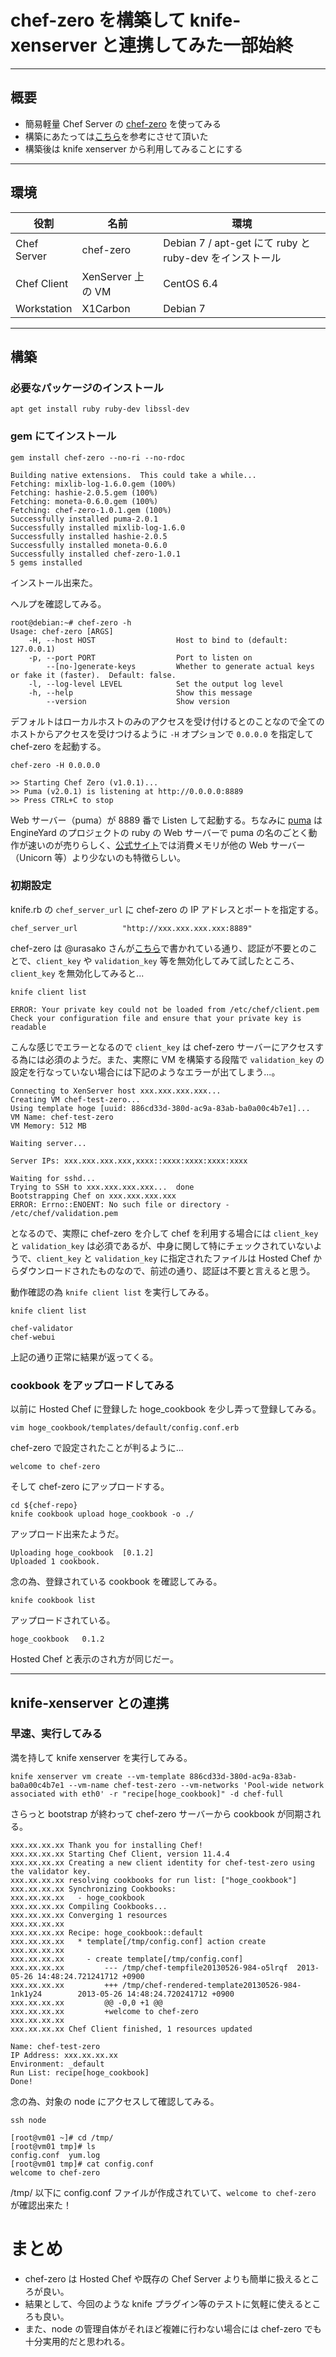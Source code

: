 # chef-zero を構築して knife-xenserver と連携してみた一部始終

***

## 概要

 * 簡易軽量 Chef Server の [chef-zero](https://github.com/jkeiser/chef-zero) を使ってみる
 * 構築にあたっては[こちら](http://www.creationline.com/lab/2749)を参考にさせて頂いた
 * 構築後は knife xenserver から利用してみることにする

***

## 環境

| 役割 | 名前 | 環境 |
|----- |------|-----|
| Chef Server | chef-zero | Debian 7 / apt-get にて ruby と ruby-dev をインストール |
| Chef Client | XenServer 上の VM | CentOS 6.4 |
| Workstation | X1Carbon | Debian 7 |

***

## 構築

### 必要なパッケージのインストール

```
apt get install ruby ruby-dev libssl-dev
```

### gem にてインストール

```
gem install chef-zero --no-ri --no-rdoc
```

```
Building native extensions.  This could take a while...
Fetching: mixlib-log-1.6.0.gem (100%)
Fetching: hashie-2.0.5.gem (100%)
Fetching: moneta-0.6.0.gem (100%)
Fetching: chef-zero-1.0.1.gem (100%)
Successfully installed puma-2.0.1
Successfully installed mixlib-log-1.6.0
Successfully installed hashie-2.0.5
Successfully installed moneta-0.6.0
Successfully installed chef-zero-1.0.1
5 gems installed
```
インストール出来た。

ヘルプを確認してみる。

```
root@debian:~# chef-zero -h
Usage: chef-zero [ARGS]
    -H, --host HOST                  Host to bind to (default: 127.0.0.1)
    -p, --port PORT                  Port to listen on
        --[no-]generate-keys         Whether to generate actual keys or fake it (faster).  Default: false.
    -l, --log-level LEVEL            Set the output log level
    -h, --help                       Show this message
        --version                    Show version
```

デフォルトはローカルホストのみのアクセスを受け付けるとのことなので全てのホストからアクセスを受けつけるように `-H` オプションで `0.0.0.0` を指定して chef-zero を起動する。

```
chef-zero -H 0.0.0.0
```

```
>> Starting Chef Zero (v1.0.1)...
>> Puma (v2.0.1) is listening at http://0.0.0.0:8889
>> Press CTRL+C to stop
```

Web サーバー（puma）が 8889 番で Listen して起動する。ちなみに [puma](https://github.com/puma/puma) は EngineYard のプロジェクトの ruby の Web サーバーで puma の名のごとく動作が速いのが売りらしく、[公式サイト](http://puma.io/)では消費メモリが他の Web サーバー（Unicorn 等）より少ないのも特徴らしい。 

### 初期設定

knife.rb の `chef_server_url` に chef-zero の IP アドレスとポートを指定する。

```
chef_server_url          "http://xxx.xxx.xxx.xxx:8889"
```

chef-zero は @urasako さんが[こちら](http://slid.es/urasoko/chef-zero)で書かれている通り、認証が不要とのことで、`client_key` や `validation_key` 等を無効化してみて試したところ、`client_key` を無効化してみると...

```
knife client list
```

```
ERROR: Your private key could not be loaded from /etc/chef/client.pem
Check your configuration file and ensure that your private key is readable
```

こんな感じでエラーとなるので `client_key` は chef-zero サーバーにアクセスする為には必須のようだ。また、実際に VM を構築する段階で `validation_key` の設定を行なっていない場合には下記のようなエラーが出てしまう...。

```
Connecting to XenServer host xxx.xxx.xxx.xxx...
Creating VM chef-test-zero...
Using template hoge [uuid: 886cd33d-380d-ac9a-83ab-ba0a00c4b7e1]...
VM Name: chef-test-zero
VM Memory: 512 MB

Waiting server... 

Server IPs: xxx.xxx.xxx.xxx,xxxx::xxxx:xxxx:xxxx:xxxx

Waiting for sshd... 
Trying to SSH to xxx.xxx.xxx.xxx...  done
Bootstrapping Chef on xxx.xxx.xxx.xxx
ERROR: Errno::ENOENT: No such file or directory - /etc/chef/validation.pem
```

となるので、実際に chef-zero を介して chef を利用する場合には `client_key` と `validation_key` は必須であるが、中身に関して特にチェックされていないようで、`client_key` と `validation_key` に指定されたファイルは Hosted Chef からダウンロードされたものなので、前述の通り、認証は不要と言えると思う。

動作確認の為 `knife client list` を実行してみる。

```
knife client list
```

```
chef-validator
chef-webui
```

上記の通り正常に結果が返ってくる。

### cookbook をアップロードしてみる

以前に Hosted Chef に登録した hoge_cookbook を少し弄って登録してみる。

```
vim hoge_cookbook/templates/default/config.conf.erb
```

chef-zero で設定されたことが判るように...

```
welcome to chef-zero
```

そして chef-zero にアップロードする。

```
cd ${chef-repo}
knife cookbook upload hoge_cookbook -o ./
```

アップロード出来たようだ。

```
Uploading hoge_cookbook  [0.1.2]
Uploaded 1 cookbook.
```

念の為、登録されている cookbook を確認してみる。

```
knife cookbook list
```

アップロードされている。

```
hoge_cookbook   0.1.2
```

Hosted Chef と表示のされ方が同じだー。

***

## knife-xenserver との連携 

### 早速、実行してみる

満を持して knife xenserver を実行してみる。

```
knife xenserver vm create --vm-template 886cd33d-380d-ac9a-83ab-ba0a00c4b7e1 --vm-name chef-test-zero --vm-networks 'Pool-wide network associated with eth0' -r "recipe[hoge_cookbook]" -d chef-full
```

さらっと bootstrap が終わって chef-zero サーバーから cookbook が同期される。

```
xxx.xx.xx.xx Thank you for installing Chef!
xxx.xx.xx.xx Starting Chef Client, version 11.4.4
xxx.xx.xx.xx Creating a new client identity for chef-test-zero using the validator key.
xxx.xx.xx.xx resolving cookbooks for run list: ["hoge_cookbook"]
xxx.xx.xx.xx Synchronizing Cookbooks:
xxx.xx.xx.xx   - hoge_cookbook
xxx.xx.xx.xx Compiling Cookbooks...
xxx.xx.xx.xx Converging 1 resources
xxx.xx.xx.xx 
xxx.xx.xx.xx Recipe: hoge_cookbook::default
xxx.xx.xx.xx   * template[/tmp/config.conf] action create
xxx.xx.xx.xx 
xxx.xx.xx.xx     - create template[/tmp/config.conf]
xxx.xx.xx.xx         --- /tmp/chef-tempfile20130526-984-o5lrqf  2013-05-26 14:48:24.721241712 +0900
xxx.xx.xx.xx         +++ /tmp/chef-rendered-template20130526-984-1nk1y24        2013-05-26 14:48:24.720241712 +0900
xxx.xx.xx.xx         @@ -0,0 +1 @@
xxx.xx.xx.xx         +welcome to chef-zero
xxx.xx.xx.xx 
xxx.xx.xx.xx Chef Client finished, 1 resources updated

Name: chef-test-zero
IP Address: xxx.xx.xx.xx
Environment: _default
Run List: recipe[hoge_cookbook]
Done!
```

念の為、対象の node にアクセスして確認してみる。

```
ssh node
```
```
[root@vm01 ~]# cd /tmp/
[root@vm01 tmp]# ls
config.conf  yum.log
[root@vm01 tmp]# cat config.conf 
welcome to chef-zero
```

/tmp/ 以下に config.conf ファイルが作成されていて、`welcome to chef-zero` が確認出来た！

# まとめ

 * chef-zero は Hosted Chef や既存の Chef Server よりも簡単に扱えるところが良い。
 * 結果として、今回のような knife プラグイン等のテストに気軽に使えるところも良い。
 * また、node の管理自体がそれほど複雑に行わない場合には chef-zero でも十分実用的だと思われる。
